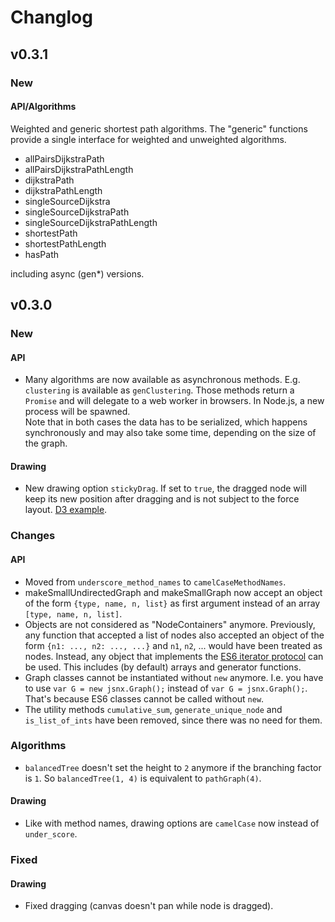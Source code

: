 # Changlog

## v0.3.1

### New

#### API/Algorithms

Weighted and generic shortest path algorithms. The "generic" functions provide
a single interface for weighted and unweighted algorithms.

- allPairsDijkstraPath
- allPairsDijkstraPathLength
- dijkstraPath
- dijkstraPathLength
- singleSourceDijkstra
- singleSourceDijkstraPath
- singleSourceDijkstraPathLength
- shortestPath
- shortestPathLength
- hasPath

including async (gen\*) versions.

## v0.3.0

### New

#### API

- Many algorithms are now available as asynchronous methods. E.g. `clustering`
  is available as `genClustering`. Those methods return a `Promise` and will
  delegate to a web worker in browsers. In Node.js, a new process will be
  spawned.  
  Note that in both cases the data has to be serialized, which happens
  synchronously and may also take some time, depending on the size of the
  graph.

#### Drawing

- New drawing option `stickyDrag`. If set to `true`, the dragged node will keep
  its new position after dragging and is not subject to the force layout.
  [D3 example](http://bl.ocks.org/mbostock/3750558/5093e88c0462173a3d7b5859d7db75fbf5a7d8b8).


### Changes

#### API

- Moved from `underscore_method_names` to `camelCaseMethodNames`.
- makeSmallUndirectedGraph and makeSmallGraph now accept an object of the form
  `{type, name, n, list}` as first argument instead of an array `[type, name, n,
  list]`.
- Objects are not considered as "NodeContainers" anymore. Previously, any function
  that accepted a list of nodes also accepted an object of the form
  `{n1: ..., n2: ..., ...}` and `n1`, `n2`, ... would have been treated as nodes.
  Instead, any object that implements the [ES6 iterator protocol][iterator]
  can be used.
  This includes (by default) arrays and generator functions.
- Graph classes cannot be instantiated without `new` anymore. I.e. you have to use
  `var G = new jsnx.Graph();` instead of `var G = jsnx.Graph();`. That's because
  ES6 classes cannot be called without `new`.
- The utility methods `cumulative_sum`, `generate_unique_node` and
  `is_list_of_ints` have been removed, since there was no need for them.

### Algorithms

- `balancedTree` doesn't set the height to `2` anymore if the branching factor is
  `1`. So `balancedTree(1, 4)` is equivalent to `pathGraph(4)`.

#### Drawing

- Like with method names, drawing options are `camelCase` now instead of
  `under_score`.


### Fixed

#### Drawing

  - Fixed dragging (canvas doesn't pan while node is dragged).

[iterator]: https://developer.mozilla.org/en-US/docs/Web/JavaScript/Reference/Iteration_protocols

